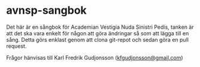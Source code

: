 # avnsp-sangbok
Det här är en sångbok för Academian Vestigia Nuda Sinistri Pedis, tanken är att det ska vara enkelt för någon att göra ändringar så som att lägga till en sång. Detta görs enklast genom att clona git-repot och sedan göra en pull request.

Frågor hänvisas till Karl Fredrik Gudjonsson (kfgudjonsson@gmail.com)
